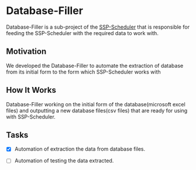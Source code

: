 # Database-Filler
Database-Filler is a sub-project of the [SSP-Scheduler](https://github.com/amohamed97/SSPScheduler-WebApp) that is responsible for feeding the SSP-Scheduler with the required data to work with.

## Motivation
We developed the Database-Filler to automate the extraction of database from its initial form to the form which SSP-Scheduler works with

## How It Works 
Database-Filler working on the initial form of the database(microsoft excel files) and outputting a new database files(csv files)
that are ready for using with SSP-Scheduler.

## Tasks
- [x] Automation of extraction the data from database files.
- [ ] Automation of testing the data extracted.


